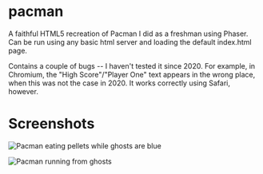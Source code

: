 # pacman
A faithful HTML5 recreation of Pacman I did as a freshman using Phaser. Can be run using any basic html server and loading the default index.html page.

Contains a couple of bugs -- I haven't tested it since 2020. For example, in Chromium, the "High Score"/"Player One" text appears in the wrong place, when this was not the case in 2020. It works correctly using Safari, however.

# Screenshots

![Pacman eating pellets while ghosts are blue](https://i.imgur.com/byEEKD1.png)

![Pacman running from ghosts](https://i.imgur.com/8ayVFDK.png)
